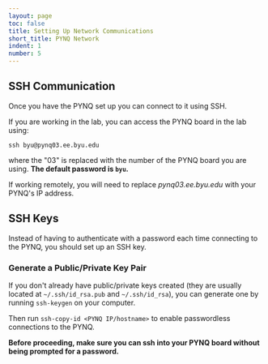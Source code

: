 ```yaml
---
layout: page
toc: false
title: Setting Up Network Communications
short_title: PYNQ Network
indent: 1
number: 5
---
```



## SSH Communication 
Once you have the PYNQ set up you can connect to it using SSH. 

If you are working in the lab, you can access the PYNQ board in the lab using:

    ssh byu@pynq03.ee.byu.edu
        
where the "03" is replaced with the number of the PYNQ board you are using.  **The default password is `byu`.**  

If working remotely, you will need to replace *pynq03.ee.byu.edu* with your PYNQ's IP address.





## SSH Keys
Instead of having to authenticate with a password each time connecting to the PYNQ, you should set up an SSH key.  

### Generate a Public/Private Key Pair
If you don't already have public/private keys created (they are usually located at `~/.ssh/id_rsa.pub` and `~/.ssh/id_rsa`), you can generate one by running `ssh-keygen` on your computer.  

Then run `ssh-copy-id <PYNQ IP/hostname>` to enable passwordless connections to the PYNQ.

**Before proceeding, make sure you can ssh into your PYNQ board without being prompted for a password.**

